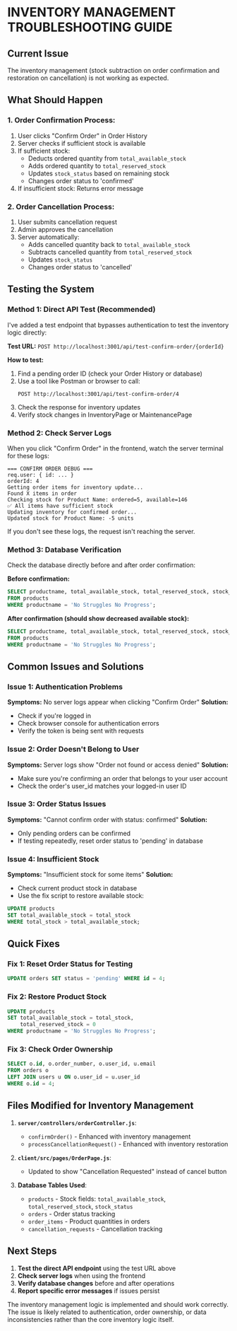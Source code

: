# INVENTORY MANAGEMENT TROUBLESHOOTING GUIDE

## Current Issue
The inventory management (stock subtraction on order confirmation and restoration on cancellation) is not working as expected.

## What Should Happen

### 1. Order Confirmation Process:
1. User clicks "Confirm Order" in Order History
2. Server checks if sufficient stock is available
3. If sufficient stock: 
   - Deducts ordered quantity from `total_available_stock`
   - Adds ordered quantity to `total_reserved_stock`
   - Updates `stock_status` based on remaining stock
   - Changes order status to 'confirmed'
4. If insufficient stock: Returns error message

### 2. Order Cancellation Process:
1. User submits cancellation request
2. Admin approves the cancellation
3. Server automatically:
   - Adds cancelled quantity back to `total_available_stock`
   - Subtracts cancelled quantity from `total_reserved_stock`
   - Updates `stock_status`
   - Changes order status to 'cancelled'

## Testing the System

### Method 1: Direct API Test (Recommended)
I've added a test endpoint that bypasses authentication to test the inventory logic directly:

**Test URL:** `POST http://localhost:3001/api/test-confirm-order/{orderId}`

**How to test:**
1. Find a pending order ID (check your Order History or database)
2. Use a tool like Postman or browser to call:
   ```
   POST http://localhost:3001/api/test-confirm-order/4
   ```
3. Check the response for inventory updates
4. Verify stock changes in InventoryPage or MaintenancePage

### Method 2: Check Server Logs
When you click "Confirm Order" in the frontend, watch the server terminal for these logs:
```
=== CONFIRM ORDER DEBUG ===
req.user: { id: ... }
orderId: 4
Getting order items for inventory update...
Found X items in order
Checking stock for Product Name: ordered=5, available=146
✅ All items have sufficient stock
Updating inventory for confirmed order...
Updated stock for Product Name: -5 units
```

If you don't see these logs, the request isn't reaching the server.

### Method 3: Database Verification
Check the database directly before and after order confirmation:

**Before confirmation:**
```sql
SELECT productname, total_available_stock, total_reserved_stock, stock_status
FROM products 
WHERE productname = 'No Struggles No Progress';
```

**After confirmation (should show decreased available stock):**
```sql
SELECT productname, total_available_stock, total_reserved_stock, stock_status
FROM products 
WHERE productname = 'No Struggles No Progress';
```

## Common Issues and Solutions

### Issue 1: Authentication Problems
**Symptoms:** No server logs appear when clicking "Confirm Order"
**Solution:** 
- Check if you're logged in
- Check browser console for authentication errors
- Verify the token is being sent with requests

### Issue 2: Order Doesn't Belong to User
**Symptoms:** Server logs show "Order not found or access denied"
**Solution:**
- Make sure you're confirming an order that belongs to your user account
- Check the order's user_id matches your logged-in user ID

### Issue 3: Order Status Issues
**Symptoms:** "Cannot confirm order with status: confirmed"
**Solution:**
- Only pending orders can be confirmed
- If testing repeatedly, reset order status to 'pending' in database

### Issue 4: Insufficient Stock
**Symptoms:** "Insufficient stock for some items"
**Solution:**
- Check current product stock in database
- Use the fix script to restore available stock:
```sql
UPDATE products 
SET total_available_stock = total_stock 
WHERE total_stock > total_available_stock;
```

## Quick Fixes

### Fix 1: Reset Order Status for Testing
```sql
UPDATE orders SET status = 'pending' WHERE id = 4;
```

### Fix 2: Restore Product Stock
```sql
UPDATE products 
SET total_available_stock = total_stock,
    total_reserved_stock = 0
WHERE productname = 'No Struggles No Progress';
```

### Fix 3: Check Order Ownership
```sql
SELECT o.id, o.order_number, o.user_id, u.email 
FROM orders o 
LEFT JOIN users u ON o.user_id = u.user_id 
WHERE o.id = 4;
```

## Files Modified for Inventory Management

1. **`server/controllers/orderController.js`**:
   - `confirmOrder()` - Enhanced with inventory management
   - `processCancellationRequest()` - Enhanced with inventory restoration

2. **`client/src/pages/OrderPage.js`**:
   - Updated to show "Cancellation Requested" instead of cancel button

3. **Database Tables Used**:
   - `products` - Stock fields: `total_available_stock`, `total_reserved_stock`, `stock_status`
   - `orders` - Order status tracking
   - `order_items` - Product quantities in orders
   - `cancellation_requests` - Cancellation tracking

## Next Steps

1. **Test the direct API endpoint** using the test URL above
2. **Check server logs** when using the frontend
3. **Verify database changes** before and after operations
4. **Report specific error messages** if issues persist

The inventory management logic is implemented and should work correctly. The issue is likely related to authentication, order ownership, or data inconsistencies rather than the core inventory logic itself.
